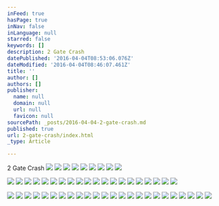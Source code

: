 ```yaml
---
inFeed: true
hasPage: true
inNav: false
inLanguage: null
starred: false
keywords: []
description: 2 Gate Crash
datePublished: '2016-04-04T08:53:06.076Z'
dateModified: '2016-04-04T08:46:07.461Z'
title: ''
author: []
authors: []
publisher:
  name: null
  domain: null
  url: null
  favicon: null
sourcePath: _posts/2016-04-04-2-gate-crash.md
published: true
url: 2-gate-crash/index.html
_type: Article

---
```

2 Gate Crash
![](https://the-grid-user-content.s3-us-west-2.amazonaws.com/32a8cc1f-a9c7-42c1-91d4-08408a9a0c10.jpg)
![](https://the-grid-user-content.s3-us-west-2.amazonaws.com/e4c69f6e-f471-4e52-84b8-336c437fc00a.jpg)
![](https://the-grid-user-content.s3-us-west-2.amazonaws.com/4b8ec51d-cf9e-431c-bdb7-3810836965ba.jpg)
![](https://the-grid-user-content.s3-us-west-2.amazonaws.com/e49fdd0e-8f30-4e3c-bc59-4e98b90799d1.jpg)
![](https://the-grid-user-content.s3-us-west-2.amazonaws.com/0c19ab89-fb82-4dd1-9baf-0dd97f49b103.jpg)
![](https://the-grid-user-content.s3-us-west-2.amazonaws.com/ffcc3aa3-ec8f-4385-a03b-b2ea4ddcf314.jpg)
![](https://the-grid-user-content.s3-us-west-2.amazonaws.com/2d74a2a0-83e9-4435-a224-fa246c98bde4.jpg)
![](https://the-grid-user-content.s3-us-west-2.amazonaws.com/9a0ad8f2-7f89-4526-80e1-7c09b09abe55.jpg)
![](https://the-grid-user-content.s3-us-west-2.amazonaws.com/97ff2520-0a10-4abc-82dc-552ef36698cb.jpg)

  
![](https://the-grid-user-content.s3-us-west-2.amazonaws.com/9526251e-b0f8-48d6-b1a4-3186c4e5e142.jpg)
![](https://the-grid-user-content.s3-us-west-2.amazonaws.com/7be64c38-edec-4f6f-99e8-f60888e8e0b4.jpg)
![](https://the-grid-user-content.s3-us-west-2.amazonaws.com/0001b48d-3b3f-412e-8855-c1a94b1028af.jpg)
![](https://the-grid-user-content.s3-us-west-2.amazonaws.com/61d6cada-a6eb-4119-8274-dce99dcc66f8.jpg)
![](https://the-grid-user-content.s3-us-west-2.amazonaws.com/0187899f-d05f-4b17-9215-1b7e3bae5022.jpg)
![](https://the-grid-user-content.s3-us-west-2.amazonaws.com/10d9766b-5acb-4ca5-aeb9-e8a278626bb7.jpg)
![](https://the-grid-user-content.s3-us-west-2.amazonaws.com/43d472dc-999e-4425-8e54-2ad05ce46119.jpg)
![](https://the-grid-user-content.s3-us-west-2.amazonaws.com/5b42e6cf-fba6-4bdc-a94e-901dcf33cb57.jpg)
![](https://the-grid-user-content.s3-us-west-2.amazonaws.com/d7063edc-d8d6-47b3-b6aa-90324c0a7536.jpg)
![](https://the-grid-user-content.s3-us-west-2.amazonaws.com/73a19e44-d11f-4b86-9b73-92eb22f1df77.jpg)
![](https://the-grid-user-content.s3-us-west-2.amazonaws.com/1ae55de3-a160-436c-9c44-c3c6c043cf37.jpg)
![](https://the-grid-user-content.s3-us-west-2.amazonaws.com/d5f9b7cc-7af9-4fd3-afba-b09289c322a0.jpg)
![](https://the-grid-user-content.s3-us-west-2.amazonaws.com/b66390db-e334-4051-a38a-f72e74aebfe9.jpg)
![](https://the-grid-user-content.s3-us-west-2.amazonaws.com/3442dd36-2e4e-4151-994a-824ec2d4c25f.jpg)
![](https://the-grid-user-content.s3-us-west-2.amazonaws.com/b9af8ca2-dab6-490b-ab6a-f5e6af3db86c.jpg)
![](https://the-grid-user-content.s3-us-west-2.amazonaws.com/055c9b99-b818-49ef-9c1b-43faf2dadfef.jpg)
![](https://the-grid-user-content.s3-us-west-2.amazonaws.com/69c438df-1b77-4590-8afe-532913d67ac9.jpg)
![](https://the-grid-user-content.s3-us-west-2.amazonaws.com/0da60b96-98a6-4b81-82f3-e35ece0fa2b4.jpg)
![](https://the-grid-user-content.s3-us-west-2.amazonaws.com/dc6ac2b2-e0fc-4bdf-98bd-29a8cb4cb8e8.jpg)
![](https://the-grid-user-content.s3-us-west-2.amazonaws.com/f936b9af-2112-4158-b13b-a999c7929cbb.jpg)

  
![](https://the-grid-user-content.s3-us-west-2.amazonaws.com/778c2933-62f0-4185-9e4d-0606325a0438.jpg)
![](https://the-grid-user-content.s3-us-west-2.amazonaws.com/38e1e7f5-27af-4220-9a73-89cdf979e187.jpg)
![](https://the-grid-user-content.s3-us-west-2.amazonaws.com/1b07940d-db47-4f13-a8e8-ecb9d67962c7.jpg)
![](https://the-grid-user-content.s3-us-west-2.amazonaws.com/0e0a4614-4024-4a0c-95e6-f8e5870fb269.jpg)
![](https://the-grid-user-content.s3-us-west-2.amazonaws.com/62e75a6e-5732-4a71-93a6-2cd79e4239fa.jpg)
![](https://the-grid-user-content.s3-us-west-2.amazonaws.com/f77de5e5-d85e-4592-a029-aca26279b44b.jpg)
![](https://the-grid-user-content.s3-us-west-2.amazonaws.com/e4474f42-b21f-4813-a445-77e341e386b8.jpg)
![](https://the-grid-user-content.s3-us-west-2.amazonaws.com/185b40ba-e337-4983-ba23-6e839f37ca97.jpg)
![](https://the-grid-user-content.s3-us-west-2.amazonaws.com/0c0e86e7-f4d9-4b2f-963c-949518402c0f.jpg)
![](https://the-grid-user-content.s3-us-west-2.amazonaws.com/cb0560e3-4158-4b0c-8563-417c4788d707.jpg)
![](https://the-grid-user-content.s3-us-west-2.amazonaws.com/99fa25bf-b880-45a9-9700-142c8ef03781.jpg)
![](https://the-grid-user-content.s3-us-west-2.amazonaws.com/5a761bee-eb88-47de-8fbc-3417db95deac.jpg)
![](https://the-grid-user-content.s3-us-west-2.amazonaws.com/7e855bfa-f842-4b73-8b54-cd87cfd73164.jpg)
![](https://the-grid-user-content.s3-us-west-2.amazonaws.com/b1cfaa46-3c72-4f21-8e38-2d0f8d2ddb0a.jpg)
![](https://the-grid-user-content.s3-us-west-2.amazonaws.com/983669eb-1590-4e24-9f12-4eee5bf70239.jpg)
![](https://the-grid-user-content.s3-us-west-2.amazonaws.com/9f8df844-771b-4fed-aca0-b1858c096d27.jpg)
![](https://the-grid-user-content.s3-us-west-2.amazonaws.com/dbf68244-4584-46da-98da-81cb57828ae4.jpg)
![](https://the-grid-user-content.s3-us-west-2.amazonaws.com/c45e47b9-e68e-43d4-ad58-cada923a39a5.jpg)
![](https://the-grid-user-content.s3-us-west-2.amazonaws.com/9d568a82-20ab-445d-8bc3-d59bee6cd4a3.jpg)
![](https://the-grid-user-content.s3-us-west-2.amazonaws.com/e0aca343-7678-4023-ab7b-9b9542dbdd7e.jpg)
![](https://the-grid-user-content.s3-us-west-2.amazonaws.com/dae55973-451d-41ac-98be-2ae06d64173e.jpg)
![](https://the-grid-user-content.s3-us-west-2.amazonaws.com/47371566-66f5-4211-934b-56495ba332fc.jpg)
![](https://the-grid-user-content.s3-us-west-2.amazonaws.com/bb763b79-5ec7-4f3e-ad7e-f1dedcbdd6e0.jpg)
![](https://the-grid-user-content.s3-us-west-2.amazonaws.com/fc047780-c807-44f2-a36d-7c4c061517c3.jpg)